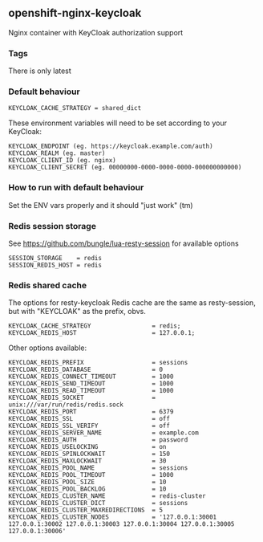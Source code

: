 ## openshift-nginx-keycloak

Nginx container with KeyCloak authorization support

### Tags

There is only latest

### Default behaviour

```
KEYCLOAK_CACHE_STRATEGY = shared_dict
```

These environment variables will need to be set according to your KeyCloak:

```
KEYCLOAK_ENDPOINT (eg. https://keycloak.example.com/auth)
KEYCLOAK_REALM (eg. master)
KEYCLOAK_CLIENT_ID (eg. nginx)
KEYCLOAK_CLIENT_SECRET (eg. 00000000-0000-0000-0000-000000000000)
```

### How to run with default behaviour

Set the ENV vars properly and it should "just work" (tm)

### Redis session storage

See https://github.com/bungle/lua-resty-session for available options

```
SESSION_STORAGE    = redis
SESSION_REDIS_HOST = redis
```

### Redis shared cache

The options for resty-keycloak Redis cache are the same as resty-session, but with "KEYCLOAK" as the prefix, obvs.

```
KEYCLOAK_CACHE_STRATEGY                 = redis;
KEYCLOAK_REDIS_HOST                     = 127.0.0.1;
```

Other options available:
```
KEYCLOAK_REDIS_PREFIX                   = sessions
KEYCLOAK_REDIS_DATABASE                 = 0
KEYCLOAK_REDIS_CONNECT_TIMEOUT          = 1000
KEYCLOAK_REDIS_SEND_TIMEOUT             = 1000
KEYCLOAK_REDIS_READ_TIMEOUT             = 1000
KEYCLOAK_REDIS_SOCKET                   = unix:///var/run/redis/redis.sock
KEYCLOAK_REDIS_PORT                     = 6379
KEYCLOAK_REDIS_SSL                      = off
KEYCLOAK_REDIS_SSL_VERIFY               = off
KEYCLOAK_REDIS_SERVER_NAME              = example.com
KEYCLOAK_REDIS_AUTH                     = password
KEYCLOAK_REDIS_USELOCKING               = on
KEYCLOAK_REDIS_SPINLOCKWAIT             = 150
KEYCLOAK_REDIS_MAXLOCKWAIT              = 30
KEYCLOAK_REDIS_POOL_NAME                = sessions
KEYCLOAK_REDIS_POOL_TIMEOUT             = 1000
KEYCLOAK_REDIS_POOL_SIZE                = 10
KEYCLOAK_REDIS_POOL_BACKLOG             = 10
KEYCLOAK_REDIS_CLUSTER_NAME             = redis-cluster
KEYCLOAK_REDIS_CLUSTER_DICT             = sessions
KEYCLOAK_REDIS_CLUSTER_MAXREDIRECTIONS  = 5
KEYCLOAK_REDIS_CLUSTER_NODES            = '127.0.0.1:30001 127.0.0.1:30002 127.0.0.1:30003 127.0.0.1:30004 127.0.0.1:30005 127.0.0.1:30006'
```